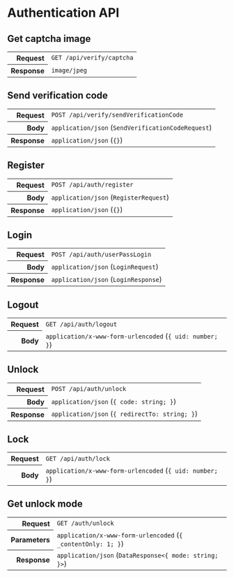 # Authentication API

## Get captcha image

<table>
  <tr>
    <th align="right">Request</th>
    <td><code>GET /api/verify/captcha</code></td>
  </tr>
  <tr>
    <th align="right">Response</th>
    <td><code>image/jpeg</code></td>
  </tr>
</table>

## Send verification code

<table>
  <tr>
    <th align="right">Request</th>
    <td><code>POST /api/verify/sendVerificationCode</code></td>
  </tr>
  <tr>
    <th align="right">Body</th>
    <td><code>application/json</code> (<code>SendVerificationCodeRequest</code>)</td>
  </tr>
  <tr>
    <th align="right">Response</th>
    <td><code>application/json</code> (<code>{}</code>)</td>
  </tr>
</table>

## Register

<table>
  <tr>
    <th align="right">Request</th>
    <td><code>POST /api/auth/register</code></td>
  </tr>
  <tr>
    <th align="right">Body</th>
    <td><code>application/json</code> (<code>RegisterRequest</code>)</td>
  </tr>
  <tr>
    <th align="right">Response</th>
    <td><code>application/json</code> (<code>{}</code>)</td>
  </tr>
</table>

## Login

<table>
  <tr>
    <th align="right">Request</th>
    <td><code>POST /api/auth/userPassLogin</code></td>
  </tr>
  <tr>
    <th align="right">Body</th>
    <td><code>application/json</code> (<code>LoginRequest</code>)</td>
  </tr>
  <tr>
    <th align="right">Response</th>
    <td><code>application/json</code> (<code>LoginResponse</code>)</td>
  </tr>
</table>

## Logout

<table>
  <tr>
    <th align="right">Request</th>
    <td><code>GET /api/auth/logout</code></td>
  </tr>
  <tr>
    <th align="right">Body</th>
    <td><code>application/x-www-form-urlencoded</code> (<code>{ uid: number; }</code>)</td>
  </tr>
</table>

## Unlock

<table>
  <tr>
    <th align="right">Request</th>
    <td><code>POST /api/auth/unlock</code></td>
  </tr>
  <tr>
    <th align="right">Body</th>
    <td><code>application/json</code> (<code>{ code: string; }</code>)</td>
  </tr>
  <tr>
    <th align="right">Response</th>
    <td><code>application/json</code> (<code>{ redirectTo: string; }</code>)</td>
  </tr>
</table>

## Lock

<table>
  <tr>
    <th align="right">Request</th>
    <td><code>GET /api/auth/lock</code></td>
  </tr>
  <tr>
    <th align="right">Body</th>
    <td><code>application/x-www-form-urlencoded</code> (<code>{ uid: number; }</code>)</td>
  </tr>
</table>

## Get unlock mode

<table>
  <tr>
    <th align="right">Request</th>
    <td><code>GET /auth/unlock</code></td>
  </tr>
  <tr>
    <th align="right">Parameters</th>
    <td><code>application/x-www-form-urlencoded</code> (<code>{ _contentOnly: 1; }</code>)</td>
  </tr>
  <tr>
    <th align="right">Response</th>
    <td><code>application/json</code> (<code>DataResponse&lt;{ mode: string; }&gt;</code>)</td>
  </tr>
</table>
